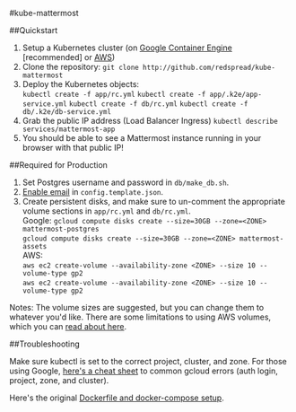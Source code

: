 #kube-mattermost

##Quickstart

1. Setup a Kubernetes cluster (on <a href="https://blog.redspread.com/2016/02/04/google-container-engine-quickstart/">Google Container Engine</a> [recommended] or <a href="https://coreos.com/kubernetes/docs/latest/kubernetes-on-aws.html#kube-aws-quickstart">AWS</a>)
2. Clone the repository: `git clone http://github.com/redspread/kube-mattermost`
3. Deploy the Kubernetes objects:  
`kubectl create -f app/rc.yml`
`kubectl create -f app/.k2e/app-service.yml`
`kubectl create -f db/rc.yml`
`kubectl create -f db/.k2e/db-service.yml`
4. Grab the public IP address (Load Balancer Ingress) `kubectl describe services/mattermost-app`
5. You should be able to see a Mattermost instance running in your browser with that public IP!


##Required for Production

1. Set Postgres username and password in `db/make_db.sh`. 
2. <a href="http://docs.mattermost.com/install/smtp-email-setup.html">Enable email</a> in `config.template.json`.
3. Create persistent disks, and make sure to un-comment the appropriate volume sections in `app/rc.yml` and `db/rc.yml`.  
Google: `gcloud compute disks create --size=30GB --zone=<ZONE> mattermost-postgres`  
`gcloud compute disks create --size=30GB --zone=<ZONE> mattermost-assets`  
AWS:  
`aws ec2 create-volume --availability-zone <ZONE> --size 10 --volume-type gp2`  
`aws ec2 create-volume --availability-zone <ZONE> --size 10 --volume-type gp2`  

Notes: The volume sizes are suggested, but you can change them to whatever you'd like. There are some limitations to using AWS volumes, which you can <a href="https://github.com/kubernetes/kubernetes/blob/master/docs/user-guide/volumes.md#awselasticblockstore">read about here</a>.

##Troubleshooting

Make sure kubectl is set to the correct project, cluster, and zone. For those using Google, <a href="https://blog.redspread.com/2016/01/10/gcloud-cheat-sheet/">here's a cheat sheet</a> to common gcloud errors (auth login, project, zone, and cluster).

Here's the original <a href="https://github.com/npcode/mattermost-docker">Dockerfile and docker-compose setup</a>.